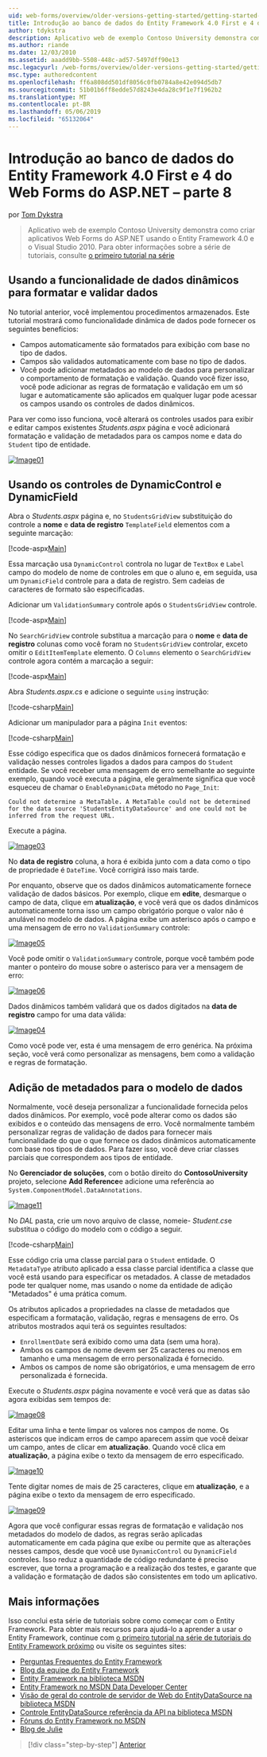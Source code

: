 ```yaml
---
uid: web-forms/overview/older-versions-getting-started/getting-started-with-ef/the-entity-framework-and-aspnet-getting-started-part-8
title: Introdução ao banco de dados do Entity Framework 4.0 First e 4 do ASP.NET Web Forms - parte 8 | Microsoft Docs
author: tdykstra
description: Aplicativo web de exemplo Contoso University demonstra como criar aplicativos Web Forms do ASP.NET usando o Entity Framework. O aplicativo de exemplo é...
ms.author: riande
ms.date: 12/03/2010
ms.assetid: aaadd9bb-5508-448c-ad57-5497dff90e13
msc.legacyurl: /web-forms/overview/older-versions-getting-started/getting-started-with-ef/the-entity-framework-and-aspnet-getting-started-part-8
msc.type: authoredcontent
ms.openlocfilehash: ff6a808dd501df8056c0fb0784a8e42e094d5db7
ms.sourcegitcommit: 51b01b6ff8edde57d8243e4da28c9f1e7f1962b2
ms.translationtype: MT
ms.contentlocale: pt-BR
ms.lasthandoff: 05/06/2019
ms.locfileid: "65132064"
---
```

# <a name="getting-started-with-entity-framework-40-database-first-and-aspnet-4-web-forms---part-8"></a>Introdução ao banco de dados do Entity Framework 4.0 First e 4 do Web Forms do ASP.NET – parte 8

por [Tom Dykstra](https://github.com/tdykstra)

> Aplicativo web de exemplo Contoso University demonstra como criar aplicativos Web Forms do ASP.NET usando o Entity Framework 4.0 e o Visual Studio 2010. Para obter informações sobre a série de tutoriais, consulte [o primeiro tutorial na série](the-entity-framework-and-aspnet-getting-started-part-1.md)

## <a name="using-dynamic-data-functionality-to-format-and-validate-data"></a>Usando a funcionalidade de dados dinâmicos para formatar e validar dados

No tutorial anterior, você implementou procedimentos armazenados. Este tutorial mostrará como funcionalidade dinâmica de dados pode fornecer os seguintes benefícios:

- Campos automaticamente são formatados para exibição com base no tipo de dados.
- Campos são validados automaticamente com base no tipo de dados.
- Você pode adicionar metadados ao modelo de dados para personalizar o comportamento de formatação e validação. Quando você fizer isso, você pode adicionar as regras de formatação e validação em um só lugar e automaticamente são aplicados em qualquer lugar pode acessar os campos usando os controles de dados dinâmicos.

Para ver como isso funciona, você alterará os controles usados para exibir e editar campos existentes *Students.aspx* página e você adicionará formatação e validação de metadados para os campos nome e data do `Student` tipo de entidade.

[![Image01](the-entity-framework-and-aspnet-getting-started-part-8/_static/image2.png)](the-entity-framework-and-aspnet-getting-started-part-8/_static/image1.png)

## <a name="using-dynamicfield-and-dynamiccontrol-controls"></a>Usando os controles de DynamicControl e DynamicField

Abra o *Students.aspx* página e, no `StudentsGridView` substituição do controle a **nome** e **data de registro** `TemplateField` elementos com a seguinte marcação:

[!code-aspx[Main](the-entity-framework-and-aspnet-getting-started-part-8/samples/sample1.aspx)]

Essa marcação usa `DynamicControl` controla no lugar de `TextBox` e `Label` campo do modelo de nome de controles em que o aluno e, em seguida, usa um `DynamicField` controle para a data de registro. Sem cadeias de caracteres de formato são especificadas.

Adicionar um `ValidationSummary` controle após o `StudentsGridView` controle.

[!code-aspx[Main](the-entity-framework-and-aspnet-getting-started-part-8/samples/sample2.aspx)]

No `SearchGridView` controle substitua a marcação para o **nome** e **data de registro** colunas como você foram no `StudentsGridView` controlar, exceto omitir o `EditItemTemplate` elemento. O `Columns` elemento o `SearchGridView` controle agora contém a marcação a seguir:

[!code-aspx[Main](the-entity-framework-and-aspnet-getting-started-part-8/samples/sample3.aspx)]

Abra *Students.aspx.cs* e adicione o seguinte `using` instrução:

[!code-csharp[Main](the-entity-framework-and-aspnet-getting-started-part-8/samples/sample4.cs)]

Adicionar um manipulador para a página `Init` eventos:

[!code-csharp[Main](the-entity-framework-and-aspnet-getting-started-part-8/samples/sample5.cs)]

Esse código especifica que os dados dinâmicos fornecerá formatação e validação nesses controles ligados a dados para campos do `Student` entidade. Se você receber uma mensagem de erro semelhante ao seguinte exemplo, quando você executa a página, ele geralmente significa que você esqueceu de chamar o `EnableDynamicData` método no `Page_Init`:

`Could not determine a MetaTable. A MetaTable could not be determined for the data source 'StudentsEntityDataSource' and one could not be inferred from the request URL.`

Execute a página.

[![Image03](the-entity-framework-and-aspnet-getting-started-part-8/_static/image4.png)](the-entity-framework-and-aspnet-getting-started-part-8/_static/image3.png)

No **data de registro** coluna, a hora é exibida junto com a data como o tipo de propriedade é `DateTime`. Você corrigirá isso mais tarde.

Por enquanto, observe que os dados dinâmicos automaticamente fornece validação de dados básicos. Por exemplo, clique em **edite**, desmarque o campo de data, clique em **atualização**, e você verá que os dados dinâmicos automaticamente torna isso um campo obrigatório porque o valor não é anulável no modelo de dados. A página exibe um asterisco após o campo e uma mensagem de erro no `ValidationSummary` controle:

[![Image05](the-entity-framework-and-aspnet-getting-started-part-8/_static/image6.png)](the-entity-framework-and-aspnet-getting-started-part-8/_static/image5.png)

Você pode omitir o `ValidationSummary` controle, porque você também pode manter o ponteiro do mouse sobre o asterisco para ver a mensagem de erro:

[![Image06](the-entity-framework-and-aspnet-getting-started-part-8/_static/image8.png)](the-entity-framework-and-aspnet-getting-started-part-8/_static/image7.png)

Dados dinâmicos também validará que os dados digitados na **data de registro** campo for uma data válida:

[![Image04](the-entity-framework-and-aspnet-getting-started-part-8/_static/image10.png)](the-entity-framework-and-aspnet-getting-started-part-8/_static/image9.png)

Como você pode ver, esta é uma mensagem de erro genérica. Na próxima seção, você verá como personalizar as mensagens, bem como a validação e regras de formatação.

## <a name="adding-metadata-to-the-data-model"></a>Adição de metadados para o modelo de dados

Normalmente, você deseja personalizar a funcionalidade fornecida pelos dados dinâmicos. Por exemplo, você pode alterar como os dados são exibidos e o conteúdo das mensagens de erro. Você normalmente também personalizar regras de validação de dados para fornecer mais funcionalidade do que o que fornece os dados dinâmicos automaticamente com base nos tipos de dados. Para fazer isso, você deve criar classes parciais que correspondem aos tipos de entidade.

No **Gerenciador de soluções**, com o botão direito do **ContosoUniversity** projeto, selecione **Add Reference**e adicione uma referência ao `System.ComponentModel.DataAnnotations`.

[![Image11](the-entity-framework-and-aspnet-getting-started-part-8/_static/image12.png)](the-entity-framework-and-aspnet-getting-started-part-8/_static/image11.png)

No *DAL* pasta, crie um novo arquivo de classe, nomeie- *Student.cs*e substitua o código do modelo com o código a seguir.

[!code-csharp[Main](the-entity-framework-and-aspnet-getting-started-part-8/samples/sample6.cs)]

Esse código cria uma classe parcial para o `Student` entidade. O `MetadataType` atributo aplicado a essa classe parcial identifica a classe que você está usando para especificar os metadados. A classe de metadados pode ter qualquer nome, mas usando o nome da entidade de adição "Metadados" é uma prática comum.

Os atributos aplicados a propriedades na classe de metadados que especificam a formatação, validação, regras e mensagens de erro. Os atributos mostrados aqui terá os seguintes resultados:

- `EnrollmentDate` será exibido como uma data (sem uma hora).
- Ambos os campos de nome devem ser 25 caracteres ou menos em tamanho e uma mensagem de erro personalizada é fornecido.
- Ambos os campos de nome são obrigatórios, e uma mensagem de erro personalizada é fornecida.

Execute o *Students.aspx* página novamente e você verá que as datas são agora exibidas sem tempos de:

[![Image08](the-entity-framework-and-aspnet-getting-started-part-8/_static/image14.png)](the-entity-framework-and-aspnet-getting-started-part-8/_static/image13.png)

Editar uma linha e tente limpar os valores nos campos de nome. Os asteriscos que indicam erros de campo aparecem assim que você deixar um campo, antes de clicar em **atualização**. Quando você clica em **atualização**, a página exibe o texto da mensagem de erro especificado.

[![Image10](the-entity-framework-and-aspnet-getting-started-part-8/_static/image16.png)](the-entity-framework-and-aspnet-getting-started-part-8/_static/image15.png)

Tente digitar nomes de mais de 25 caracteres, clique em **atualização**, e a página exibe o texto da mensagem de erro especificado.

[![Image09](the-entity-framework-and-aspnet-getting-started-part-8/_static/image18.png)](the-entity-framework-and-aspnet-getting-started-part-8/_static/image17.png)

Agora que você configurar essas regras de formatação e validação nos metadados do modelo de dados, as regras serão aplicadas automaticamente em cada página que exibe ou permite que as alterações nesses campos, desde que você use `DynamicControl` ou `DynamicField` controles. Isso reduz a quantidade de código redundante é preciso escrever, que torna a programação e a realização dos testes, e garante que a validação e formatação de dados são consistentes em todo um aplicativo.

## <a name="more-information"></a>Mais informações

Isso conclui esta série de tutoriais sobre como começar com o Entity Framework. Para obter mais recursos para ajudá-lo a aprender a usar o Entity Framework, continue com [o primeiro tutorial na série de tutoriais do Entity Framework próximo](../continuing-with-ef/using-the-entity-framework-and-the-objectdatasource-control-part-1-getting-started.md) ou visite os seguintes sites:

- [Perguntas Frequentes do Entity Framework](http://www.ef-faq.org/introduction.html)
- [Blog da equipe do Entity Framework](https://blogs.msdn.com/b/adonet/)
- [Entity Framework na biblioteca MSDN](https://msdn.microsoft.com/library/bb399572.aspx)
- [Entity Framework no MSDN Data Developer Center](https://msdn.microsoft.com/data/ef.aspx)
- [Visão de geral do controle de servidor de Web do EntityDataSource na biblioteca MSDN](https://msdn.microsoft.com/library/cc488502.aspx)
- [Controle EntityDataSource referência da API na biblioteca MSDN](https://msdn.microsoft.com/library/system.web.ui.webcontrols.entitydatasource.aspx)
- [Fóruns do Entity Framework no MSDN](https://social.msdn.microsoft.com/forums/adodotnetentityframework/)
- [Blog de Julie](http://thedatafarm.com/blog/)

> [!div class="step-by-step"]
> [Anterior](the-entity-framework-and-aspnet-getting-started-part-7.md)
